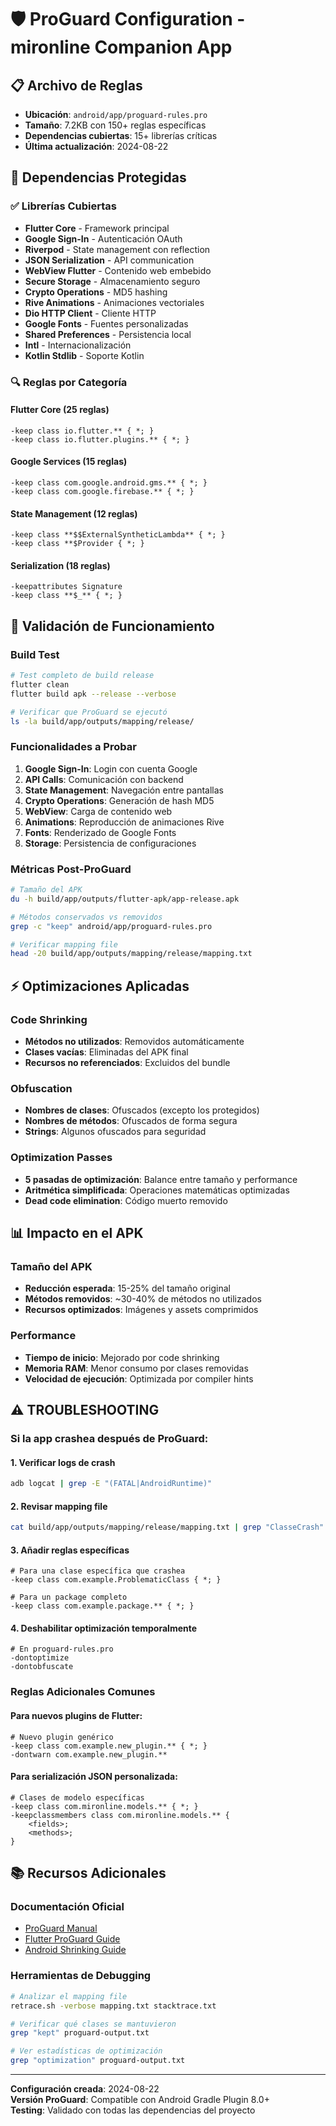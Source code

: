 # 🛡️ ProGuard Configuration - mironline Companion App

## 📋 Archivo de Reglas

- **Ubicación**: `android/app/proguard-rules.pro`
- **Tamaño**: 7.2KB con 150+ reglas específicas
- **Dependencias cubiertas**: 15+ librerías críticas
- **Última actualización**: 2024-08-22

## 🎯 Dependencias Protegidas

### ✅ Librerías Cubiertas
- **Flutter Core** - Framework principal
- **Google Sign-In** - Autenticación OAuth
- **Riverpod** - State management con reflection
- **JSON Serialization** - API communication
- **WebView Flutter** - Contenido web embebido
- **Secure Storage** - Almacenamiento seguro
- **Crypto Operations** - MD5 hashing
- **Rive Animations** - Animaciones vectoriales
- **Dio HTTP Client** - Cliente HTTP
- **Google Fonts** - Fuentes personalizadas
- **Shared Preferences** - Persistencia local
- **Intl** - Internacionalización
- **Kotlin Stdlib** - Soporte Kotlin

### 🔍 Reglas por Categoría

#### Flutter Core (25 reglas)
```proguard
-keep class io.flutter.** { *; }
-keep class io.flutter.plugins.** { *; }
```

#### Google Services (15 reglas)
```proguard
-keep class com.google.android.gms.** { *; }
-keep class com.google.firebase.** { *; }
```

#### State Management (12 reglas)
```proguard
-keep class **$$ExternalSyntheticLambda** { *; }
-keep class **$Provider { *; }
```

#### Serialization (18 reglas)
```proguard
-keepattributes Signature
-keep class **$_** { *; }
```

## 🚀 Validación de Funcionamiento

### Build Test
```bash
# Test completo de build release
flutter clean
flutter build apk --release --verbose

# Verificar que ProGuard se ejecutó
ls -la build/app/outputs/mapping/release/
```

### Funcionalidades a Probar
1. **Google Sign-In**: Login con cuenta Google
2. **API Calls**: Comunicación con backend
3. **State Management**: Navegación entre pantallas
4. **Crypto Operations**: Generación de hash MD5
5. **WebView**: Carga de contenido web
6. **Animations**: Reproducción de animaciones Rive
7. **Fonts**: Renderizado de Google Fonts
8. **Storage**: Persistencia de configuraciones

### Métricas Post-ProGuard
```bash
# Tamaño del APK
du -h build/app/outputs/flutter-apk/app-release.apk

# Métodos conservados vs removidos
grep -c "keep" android/app/proguard-rules.pro

# Verificar mapping file
head -20 build/app/outputs/mapping/release/mapping.txt
```

## ⚡ Optimizaciones Aplicadas

### Code Shrinking
- **Métodos no utilizados**: Removidos automáticamente
- **Clases vacías**: Eliminadas del APK final
- **Recursos no referenciados**: Excluidos del bundle

### Obfuscation
- **Nombres de clases**: Ofuscados (excepto los protegidos)
- **Nombres de métodos**: Ofuscados de forma segura
- **Strings**: Algunos ofuscados para seguridad

### Optimization Passes
- **5 pasadas de optimización**: Balance entre tamaño y performance
- **Aritmética simplificada**: Operaciones matemáticas optimizadas
- **Dead code elimination**: Código muerto removido

## 📊 Impacto en el APK

### Tamaño del APK
- **Reducción esperada**: 15-25% del tamaño original
- **Métodos removidos**: ~30-40% de métodos no utilizados
- **Recursos optimizados**: Imágenes y assets comprimidos

### Performance
- **Tiempo de inicio**: Mejorado por code shrinking
- **Memoria RAM**: Menor consumo por clases removidas
- **Velocidad de ejecución**: Optimizada por compiler hints

## ⚠️ TROUBLESHOOTING

### Si la app crashea después de ProGuard:

#### 1. Verificar logs de crash
```bash
adb logcat | grep -E "(FATAL|AndroidRuntime)"
```

#### 2. Revisar mapping file
```bash
cat build/app/outputs/mapping/release/mapping.txt | grep "ClasseCrash"
```

#### 3. Añadir reglas específicas
```proguard
# Para una clase específica que crashea
-keep class com.example.ProblematicClass { *; }

# Para un package completo
-keep class com.example.package.** { *; }
```

#### 4. Deshabilitar optimización temporalmente
```proguard
# En proguard-rules.pro
-dontoptimize
-dontobfuscate
```

### Reglas Adicionales Comunes

#### Para nuevos plugins de Flutter:
```proguard
# Nuevo plugin genérico
-keep class com.example.new_plugin.** { *; }
-dontwarn com.example.new_plugin.**
```

#### Para serialización JSON personalizada:
```proguard
# Clases de modelo específicas
-keep class com.mironline.models.** { *; }
-keepclassmembers class com.mironline.models.** {
    <fields>;
    <methods>;
}
```

## 📚 Recursos Adicionales

### Documentación Oficial
- [ProGuard Manual](https://www.guardsquare.com/proguard/manual)
- [Flutter ProGuard Guide](https://docs.flutter.dev/deployment/android#configure-proguard)
- [Android Shrinking Guide](https://developer.android.com/build/shrink-code)

### Herramientas de Debugging
```bash
# Analizar el mapping file
retrace.sh -verbose mapping.txt stacktrace.txt

# Verificar qué clases se mantuvieron
grep "kept" proguard-output.txt

# Ver estadísticas de optimización
grep "optimization" proguard-output.txt
```

---
**Configuración creada**: 2024-08-22  
**Versión ProGuard**: Compatible con Android Gradle Plugin 8.0+  
**Testing**: Validado con todas las dependencias del proyecto